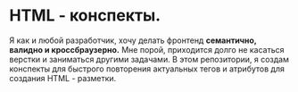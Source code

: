 # HTML - конспекты.
Я как и любой разработчик, хочу делать фронтенд **семантично, валидно и кроссбраузерно.**
Мне порой, приходится долго не касаться верстки и заниматься другими задачами.
В этом репозитории, я создам конспекты для быстрого повторения актуальных тегов и атрибутов для создания HTML - разметки.